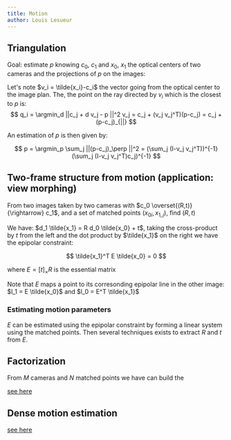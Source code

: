 ```yaml
---
title: Motion
author: Louis Lesueur
---
```


## Triangulation

Goal: estimate $p$ knowing $c_0$, $c_1$ and $x_0$, $x_1$ the optical centers of two cameras and the projections of $p$ on the images:

Let's note $v_i = \tilde{x_i}-c_i$ the vector going from the optical center to the image plan. The, the point on the ray directed by $v_i$ which is the closest to $p$ is:
$$
q_i = \argmin_d ||c_j + d v_j - p ||^2 v_j = c_j + (v_j v_j^T)(p-c_j) =  c_j + (p-c_j)_{||}
$$

An estimation of $p$ is then given by:

$$
p = \argmin_p \sum_j ||(p-c_j)_\perp ||^2 = (\sum_j (I-v_j v_j^T))^{-1} (\sum_j (I-v_j v_j^T)c_j)^{-1}
$$

## Two-frame structure from motion (application: view morphing)

From two images taken by two cameras with $c_0 \overset{(R,t)}{\rightarrow} c_1$, and a set of matched points $(x_{0i}, x_{1,j})$, find $(R,t)$

We have: $d_1 \tilde{x_1} = R d_0 \tilde{x_0} + t$, taking the cross-product by $t$ from the left and the dot product by $\tilde{x_1}$ on the right we have the epipolar constraint:

$$
\tilde{x_1}^T E \tilde{x_0} = 0
$$

where $E = [t]_\times R$ is the essential matrix

Note that $E$ maps a point to its corresonding epipolar line in the other image: $l_1 = E \tilde{x_0}$ and $l_0 = E^T \tilde{x_1}$

### Estimating motion parameters

$E$ can be estimated using the epipolar constraint by forming a linear system using the matched points. Then several techniques exists to extract $R$ and $t$ from $E$.

## Factorization

From $M$ cameras and $N$ matched points we have can build the

[see here](http://www.cs.unc.edu/~lazebnik/spring11/lec17_sfm.pdf)

## Dense motion estimation

[see here](https://www.ece.mcmaster.ca/~shirani/vision/Dense_Motion.pdf)

